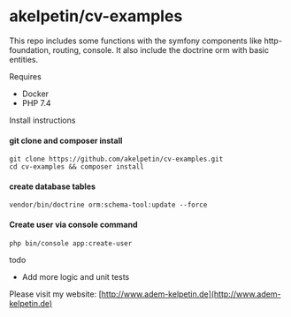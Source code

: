# akelpetin/cv-examples

This repo includes some functions with the symfony components like http-foundation, routing, console.
It also include the doctrine orm with basic entities.


Requires
* Docker
* PHP 7.4

Install instructions
#### git clone and composer install
```
git clone https://github.com/akelpetin/cv-examples.git
cd cv-examples && composer install
```

#### create database tables
```
vendor/bin/doctrine orm:schema-tool:update --force
```

#### Create user via console command
```
php bin/console app:create-user
```

todo
* Add more logic and unit tests

Please visit my website:
[http://www.adem-kelpetin.de](http://www.adem-kelpetin.de)
